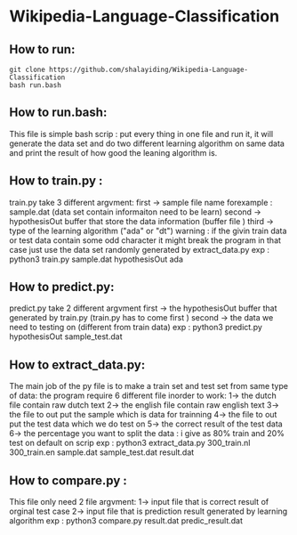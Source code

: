 # Wikipedia-Language-Classification


## How to run:
```
git clone https://github.com/shalayiding/Wikipedia-Language-Classification
bash run.bash
```

## How to run.bash:
  This file is simple bash scrip :
  put every thing in one file and run it, it will generate the data set and do two different learning algorithm on same data
  and print the result of how good the leaning algorithm is.

## How to train.py :
  train.py take 3 different argvment:
  first -> sample file name forexample : sample.dat (data set contain informaiton need to be learn)
  second -> hypothesisOut buffer that store the data information (buffer file )
  third -> type of the learning algorithm ("ada" or "dt")
  warning :  if the givin train data or test data contain some odd character it might break the program in that case just use the 
  data set randomly generated by extract_data.py 
  exp : python3 train.py sample.dat hypothesisOut ada
    
## How to predict.py:
  predict.py take 2 different argvment
  first -> the hypothesisOut buffer that generated by train.py (train.py has to come first )
  second -> the data we need to testing on (different from train data)
  exp : python3 predict.py hypothesisOut sample_test.dat 

## How to extract_data.py:
  The main job of the py file is to make a train set and test set from same type of data:
  the program require 6 different file inorder to work:
  1-> the dutch file contain raw dutch text
  2-> the english file contain raw english text 
  3-> the file to out put the sample which is data for trainning 
  4-> the file to out put the test data which we do test on 
  5-> the correct result of the test data
  6-> the percentage you want to split the data : i give as 80% train and 20% test on default on scrip
  exp : python3 extract_data.py 300_train.nl 300_train.en sample.dat sample_test.dat result.dat

## How to compare.py :
  This file only need 2 file argvment:
  1-> input file that is correct result of orginal test case
  2-> input file that is prediction result generated by learning algorithm
  exp : python3 compare.py result.dat predic_result.dat
